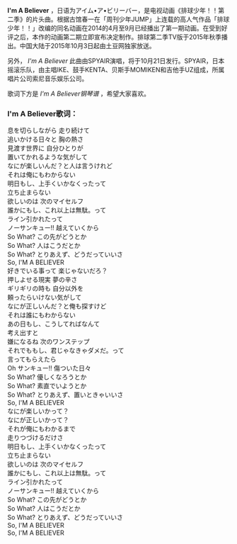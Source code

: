 

**I'm A Believer**
，日语为アイム•ア•ビリーバー，是电视动画《排球少年！！第二季》的片头曲。根据古馆春一在「周刊少年JUMP」上连载的高人气作品「排球少年！！」改编的同名动画在2014的4月至9月已经播出了第一期动画。在受到好评之后，本作的动画第二期立即宣布决定制作。排球第二季TV版于2015年秋季播出。中国大陆于2015年10月3日起由土豆网独家放送。

另外， _I'm A Believer_
此曲由SPYAIR演唱，将于10月21日发行。SPYAIR，日本摇滚乐队，由主唱IKE、鼓手KENTA、贝斯手MOMIKEN和吉他手UZ组成，所属唱片公司索尼音乐娱乐公司。

歌词下方是 _I'm A Believer钢琴谱_ ，希望大家喜欢。

### I'm A Believer歌词：

息を切らしながら 走り続けて  
追いかける日々と 胸の熱さ  
見渡す世界に 自分ひとりが  
置いてかれるような気がして  
なにが楽しいんだ？と人は言うけれど  
それは俺にもわからない  
明日もし、上手くいかなくったって  
立ち止まらない  
欲しいのは 次のマイセルフ  
誰かにもし、これ以上は無駄。って  
ライン引かれたって  
ノーサンキュー!! 越えていくから  
So What? この先がどうとか  
So What? 人はこうだとか  
So What? とりあえず、どうだっていいさ  
So, I'M A BELIEVER  
好きでいる事って 楽じゃないだろ？  
押しよせる現実 夢の辛さ  
ギリギリの時も 自分以外を  
頼ったらいけない気がして  
なにが正しいんだ？と俺も探すけど  
それは誰にもわからない  
あの日もし、こうしてればなんて  
考え出すと  
嫌になるね 次のワンステップ  
それでももし、君じゃなきゃダメだ。って  
言ってもらえたら  
Oh サンキュー!! 傷ついた日々  
So What? 優しくなろうとか  
So What? 素直でいようとか  
So What? とりあえず、置いときゃいいさ  
So, I'M A BELIEVER  
なにが楽しいかって？  
なにが正しいかって？  
それが俺にもわかるまで  
走りつづけるだけさ  
明日もし、上手くいかなくったって  
立ち止まらない  
欲しいのは 次のマイセルフ  
誰かにもし、これ以上は無駄。って  
ライン引かれたって  
ノーサンキュー!! 越えていくから  
So What? この先がどうとか  
So What? 人はこうだとか  
So What? とりあえず、どうだっていいさ  
So, I'M A BELIEVER  
So, I'M A BELIEVER

